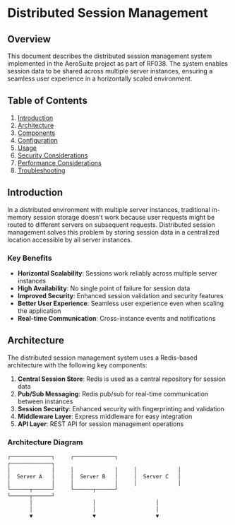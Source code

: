 # Distributed Session Management

## Overview

This document describes the distributed session management system implemented in the AeroSuite
project as part of RF038. The system enables session data to be shared across multiple server
instances, ensuring a seamless user experience in a horizontally scaled environment.

## Table of Contents

1. [Introduction](#introduction)
2. [Architecture](#architecture)
3. [Components](#components)
4. [Configuration](#configuration)
5. [Usage](#usage)
6. [Security Considerations](#security-considerations)
7. [Performance Considerations](#performance-considerations)
8. [Troubleshooting](#troubleshooting)

## Introduction

In a distributed environment with multiple server instances, traditional in-memory session storage
doesn't work because user requests might be routed to different servers on subsequent requests.
Distributed session management solves this problem by storing session data in a centralized
location accessible by all server instances.

### Key Benefits

- __Horizontal Scalability__: Sessions work reliably across multiple server instances
- __High Availability__: No single point of failure for session data
- __Improved Security__: Enhanced session validation and security features
- __Better User Experience__: Seamless user experience even when scaling the application
- __Real-time Communication__: Cross-instance events and notifications

## Architecture

The distributed session management system uses a Redis-based architecture with the following key
components:

1. __Central Session Store__: Redis is used as a central repository for session data
2. __Pub/Sub Messaging__: Redis pub/sub for real-time communication between instances
3. __Session Security__: Enhanced security with fingerprinting and validation
4. __Middleware Layer__: Express middleware for easy integration
5. __API Layer__: REST API for session management operations

### Architecture Diagram

```bash
┌─────────────┐     ┌─────────────┐
┌─────────────┐
│             │     │             │     │             │
│  Server A   │     │  Server B   │     │  Server C   │
│             │     │             │     │             │
└──────┬──────┘     └──────┬──────┘
└──────┬──────┘
       │                   │                   │
       │                   │                   │
       ▼                   ▼                   ▼
